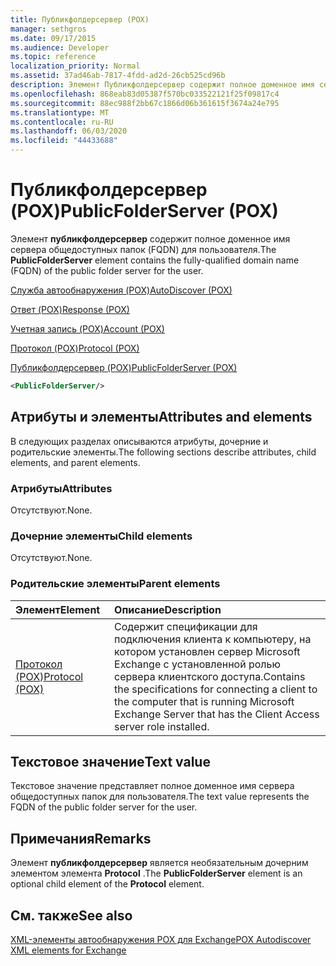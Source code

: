 ```yaml
---
title: Публикфолдерсервер (POX)
manager: sethgros
ms.date: 09/17/2015
ms.audience: Developer
ms.topic: reference
localization_priority: Normal
ms.assetid: 37ad46ab-7817-4fdd-ad2d-26cb525cd96b
description: Элемент Публикфолдерсервер содержит полное доменное имя сервера общедоступных папок (FQDN) для пользователя.
ms.openlocfilehash: 868eab83d05387f570bc033522121f25f09817c4
ms.sourcegitcommit: 88ec988f2bb67c1866d06b361615f3674a24e795
ms.translationtype: MT
ms.contentlocale: ru-RU
ms.lasthandoff: 06/03/2020
ms.locfileid: "44433688"
---
```

# <a name="publicfolderserver-pox"></a><span data-ttu-id="dc6d3-103">Публикфолдерсервер (POX)</span><span class="sxs-lookup"><span data-stu-id="dc6d3-103">PublicFolderServer (POX)</span></span>

<span data-ttu-id="dc6d3-104">Элемент **публикфолдерсервер** содержит полное доменное имя сервера общедоступных папок (FQDN) для пользователя.</span><span class="sxs-lookup"><span data-stu-id="dc6d3-104">The **PublicFolderServer** element contains the fully-qualified domain name (FQDN) of the public folder server for the user.</span></span> 
  
[<span data-ttu-id="dc6d3-105">Служба автообнаружения (POX)</span><span class="sxs-lookup"><span data-stu-id="dc6d3-105">AutoDiscover (POX)</span></span>](autodiscover-pox.md)
  
[<span data-ttu-id="dc6d3-106">Ответ (POX)</span><span class="sxs-lookup"><span data-stu-id="dc6d3-106">Response (POX)</span></span>](response-pox.md)
  
[<span data-ttu-id="dc6d3-107">Учетная запись (POX)</span><span class="sxs-lookup"><span data-stu-id="dc6d3-107">Account (POX)</span></span>](account-pox.md)
  
[<span data-ttu-id="dc6d3-108">Протокол (POX)</span><span class="sxs-lookup"><span data-stu-id="dc6d3-108">Protocol (POX)</span></span>](protocol-pox.md)
  
[<span data-ttu-id="dc6d3-109">Публикфолдерсервер (POX)</span><span class="sxs-lookup"><span data-stu-id="dc6d3-109">PublicFolderServer (POX)</span></span>](publicfolderserver-pox.md)
  
```XML
<PublicFolderServer/>
```

## <a name="attributes-and-elements"></a><span data-ttu-id="dc6d3-110">Атрибуты и элементы</span><span class="sxs-lookup"><span data-stu-id="dc6d3-110">Attributes and elements</span></span>

<span data-ttu-id="dc6d3-111">В следующих разделах описываются атрибуты, дочерние и родительские элементы.</span><span class="sxs-lookup"><span data-stu-id="dc6d3-111">The following sections describe attributes, child elements, and parent elements.</span></span>
  
### <a name="attributes"></a><span data-ttu-id="dc6d3-112">Атрибуты</span><span class="sxs-lookup"><span data-stu-id="dc6d3-112">Attributes</span></span>

<span data-ttu-id="dc6d3-113">Отсутствуют.</span><span class="sxs-lookup"><span data-stu-id="dc6d3-113">None.</span></span>
  
### <a name="child-elements"></a><span data-ttu-id="dc6d3-114">Дочерние элементы</span><span class="sxs-lookup"><span data-stu-id="dc6d3-114">Child elements</span></span>

<span data-ttu-id="dc6d3-115">Отсутствуют.</span><span class="sxs-lookup"><span data-stu-id="dc6d3-115">None.</span></span>
  
### <a name="parent-elements"></a><span data-ttu-id="dc6d3-116">Родительские элементы</span><span class="sxs-lookup"><span data-stu-id="dc6d3-116">Parent elements</span></span>

|<span data-ttu-id="dc6d3-117">**Элемент**</span><span class="sxs-lookup"><span data-stu-id="dc6d3-117">**Element**</span></span>|<span data-ttu-id="dc6d3-118">**Описание**</span><span class="sxs-lookup"><span data-stu-id="dc6d3-118">**Description**</span></span>|
|:-----|:-----|
|[<span data-ttu-id="dc6d3-119">Протокол (POX)</span><span class="sxs-lookup"><span data-stu-id="dc6d3-119">Protocol (POX)</span></span>](protocol-pox.md) <br/> |<span data-ttu-id="dc6d3-120">Содержит спецификации для подключения клиента к компьютеру, на котором установлен сервер Microsoft Exchange с установленной ролью сервера клиентского доступа.</span><span class="sxs-lookup"><span data-stu-id="dc6d3-120">Contains the specifications for connecting a client to the computer that is running Microsoft Exchange Server that has the Client Access server role installed.</span></span>  <br/> |
   
## <a name="text-value"></a><span data-ttu-id="dc6d3-121">Текстовое значение</span><span class="sxs-lookup"><span data-stu-id="dc6d3-121">Text value</span></span>

<span data-ttu-id="dc6d3-122">Текстовое значение представляет полное доменное имя сервера общедоступных папок для пользователя.</span><span class="sxs-lookup"><span data-stu-id="dc6d3-122">The text value represents the FQDN of the public folder server for the user.</span></span>
  
## <a name="remarks"></a><span data-ttu-id="dc6d3-123">Примечания</span><span class="sxs-lookup"><span data-stu-id="dc6d3-123">Remarks</span></span>

<span data-ttu-id="dc6d3-124">Элемент **публикфолдерсервер** является необязательным дочерним элементом элемента **Protocol** .</span><span class="sxs-lookup"><span data-stu-id="dc6d3-124">The **PublicFolderServer** element is an optional child element of the **Protocol** element.</span></span> 
  
## <a name="see-also"></a><span data-ttu-id="dc6d3-125">См. также</span><span class="sxs-lookup"><span data-stu-id="dc6d3-125">See also</span></span>



[<span data-ttu-id="dc6d3-126">XML-элементы автообнаружения POX для Exchange</span><span class="sxs-lookup"><span data-stu-id="dc6d3-126">POX Autodiscover XML elements for Exchange</span></span>](pox-autodiscover-xml-elements-for-exchange.md)

